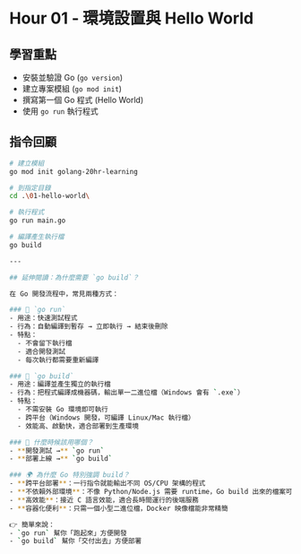 # Hour 01 - 環境設置與 Hello World

## 學習重點
- 安裝並驗證 Go (`go version`)
- 建立專案模組 (`go mod init`)
- 撰寫第一個 Go 程式 (Hello World)
- 使用 `go run` 執行程式

## 指令回顧
```bash
# 建立模組
go mod init golang-20hr-learning

# 到指定目錄
cd .\01-hello-world\

# 執行程式
go run main.go

# 編譯產生執行檔
go build

---

## 延伸閱讀：為什麼需要 `go build`？

在 Go 開發流程中，常見兩種方式：

### 🔹 `go run`
- 用途：快速測試程式  
- 行為：自動編譯到暫存 → 立即執行 → 結束後刪除  
- 特點：
  - 不會留下執行檔
  - 適合開發測試
  - 每次執行都需要重新編譯

### 🔹 `go build`
- 用途：編譯並產生獨立的執行檔  
- 行為：把程式編譯成機器碼，輸出單一二進位檔（Windows 會有 `.exe`）  
- 特點：
  - 不需安裝 Go 環境即可執行
  - 跨平台（Windows 開發，可編譯 Linux/Mac 執行檔）
  - 效能高、啟動快，適合部署到生產環境

### 📌 什麼時候該用哪個？
- **開發測試 →** `go run`  
- **部署上線 →** `go build`

### 🌍 為什麼 Go 特別強調 build？
- **跨平台部署**：一行指令就能輸出不同 OS/CPU 架構的程式  
- **不依賴外部環境**：不像 Python/Node.js 需要 runtime，Go build 出來的檔案可以直接執行  
- **高效能**：接近 C 語言效能，適合長時間運行的後端服務  
- **容器化便利**：只需一個小型二進位檔，Docker 映像檔能非常精簡  

👉 簡單來說：  
- `go run` 幫你「跑起來」方便開發  
- `go build` 幫你「交付出去」方便部署

